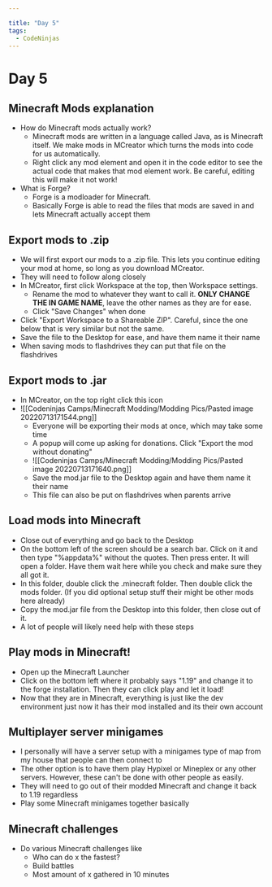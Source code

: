 ```yaml
---

title: "Day 5"
tags:
  - CodeNinjas
---
```

# Day 5
## Minecraft Mods explanation
- How do Minecraft mods actually work?
	- Minecraft mods are written in a language called Java, as is Minecraft itself. We make mods in MCreator which turns the mods into code for us automatically.
	- Right click any mod element and open it in the code editor to see the actual code that makes that mod element work. Be careful, editing this will make it not work!
- What is Forge?
	- Forge is a modloader for Minecraft.
	- Basically Forge is able to read the files that mods are saved in and lets Minecraft actually accept them
## Export mods to .zip
- We will first export our mods to a .zip file. This lets you continue editing your mod at home, so long as you download MCreator.
- They will need to follow along closely
- In MCreator, first click Workspace at the top, then Workspace settings.
	- Rename the mod to whatever they want to call it. **ONLY CHANGE THE IN GAME NAME**, leave the other names as they are for ease.
	- Click "Save Changes" when done
- Click "Export Workspace to a Shareable ZIP". Careful, since the one below that is very similar but not the same.
- Save the file to the Desktop for ease, and have them name it their name
- When saving mods to flashdrives they can put that file on the flashdrives
## Export mods to .jar
- In MCreator, on the top right click this icon
- ![[Codeninjas Camps/Minecraft Modding/Modding Pics/Pasted image 20220713171544.png]]
  - Everyone will be exporting their mods at once, which may take some time
  - A popup will come up asking for donations. Click "Export the mod without donating"
  - ![[Codeninjas Camps/Minecraft Modding/Modding Pics/Pasted image 20220713171640.png]]
  - Save the mod.jar file to the Desktop again and have them name it their name
  - This file can also be put on flashdrives when parents arrive
## Load mods into Minecraft
- Close out of everything and go back to the Desktop
- On the bottom left of the screen should be a search bar. Click on it and then type "%appdata%" without the quotes. Then press enter. It will open a folder. Have them wait here while you check and make sure they all got it.
- In this folder, double click the .minecraft folder. Then double click the mods folder. (If you did optional setup stuff their might be other mods here already)
- Copy the mod.jar file from the Desktop into this folder, then close out of it.
- A lot of people will likely need help with these steps
## Play mods in Minecraft!
- Open up the Minecraft Launcher
- Click on the bottom left where it probably says "1.19" and change it to the forge installation. Then they can click play and let it load!
- Now that they are in Minecraft, everything is just like the dev environment just now it has their mod installed and its their own account
## Multiplayer server minigames
- I personally will have a server setup with a minigames type of map from my house that people can then connect to
- The other option is to have them play Hypixel or Mineplex or any other servers. However, these can't be done with other people as easily.
- They will need to go out of their modded Minecraft and change it back to 1.19 regardless
- Play some Minecraft minigames together basically
## Minecraft challenges
- Do various Minecraft challenges like
	- Who can do x the fastest?
	- Build battles
	- Most amount of x gathered in 10 minutes
